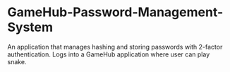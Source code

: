 # GameHub-Password-Management-System
An application that manages hashing and storing passwords with 2-factor authentication. Logs into a GameHub application where user can play snake.
